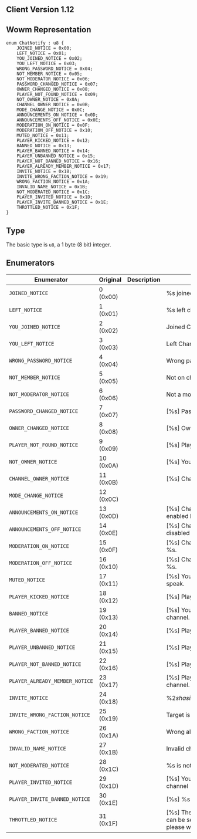## Client Version 1.12

## Wowm Representation
```rust,ignore
enum ChatNotify : u8 {
    JOINED_NOTICE = 0x00;    
    LEFT_NOTICE = 0x01;    
    YOU_JOINED_NOTICE = 0x02;    
    YOU_LEFT_NOTICE = 0x03;    
    WRONG_PASSWORD_NOTICE = 0x04;    
    NOT_MEMBER_NOTICE = 0x05;    
    NOT_MODERATOR_NOTICE = 0x06;    
    PASSWORD_CHANGED_NOTICE = 0x07;    
    OWNER_CHANGED_NOTICE = 0x08;    
    PLAYER_NOT_FOUND_NOTICE = 0x09;    
    NOT_OWNER_NOTICE = 0x0A;    
    CHANNEL_OWNER_NOTICE = 0x0B;    
    MODE_CHANGE_NOTICE = 0x0C;    
    ANNOUNCEMENTS_ON_NOTICE = 0x0D;    
    ANNOUNCEMENTS_OFF_NOTICE = 0x0E;    
    MODERATION_ON_NOTICE = 0x0F;    
    MODERATION_OFF_NOTICE = 0x10;    
    MUTED_NOTICE = 0x11;    
    PLAYER_KICKED_NOTICE = 0x12;    
    BANNED_NOTICE = 0x13;    
    PLAYER_BANNED_NOTICE = 0x14;    
    PLAYER_UNBANNED_NOTICE = 0x15;    
    PLAYER_NOT_BANNED_NOTICE = 0x16;    
    PLAYER_ALREADY_MEMBER_NOTICE = 0x17;    
    INVITE_NOTICE = 0x18;    
    INVITE_WRONG_FACTION_NOTICE = 0x19;    
    WRONG_FACTION_NOTICE = 0x1A;    
    INVALID_NAME_NOTICE = 0x1B;    
    NOT_MODERATED_NOTICE = 0x1C;    
    PLAYER_INVITED_NOTICE = 0x1D;    
    PLAYER_INVITE_BANNED_NOTICE = 0x1E;    
    THROTTLED_NOTICE = 0x1F;    
}

```
## Type
The basic type is `u8`, a 1 byte (8 bit) integer.
## Enumerators
| Enumerator | Original  | Description | Comment |
| --------- | -------- | ----------- | ------- |
| `JOINED_NOTICE` | 0 (0x00) |  | %s joined channel. |
| `LEFT_NOTICE` | 1 (0x01) |  | %s left channel. |
| `YOU_JOINED_NOTICE` | 2 (0x02) |  | Joined Channel: [%s] -- You joined |
| `YOU_LEFT_NOTICE` | 3 (0x03) |  | Left Channel: [%s] -- You left |
| `WRONG_PASSWORD_NOTICE` | 4 (0x04) |  | Wrong password for %s. |
| `NOT_MEMBER_NOTICE` | 5 (0x05) |  | Not on channel %s. |
| `NOT_MODERATOR_NOTICE` | 6 (0x06) |  | Not a moderator of %s. |
| `PASSWORD_CHANGED_NOTICE` | 7 (0x07) |  | [%s] Password changed by %s. |
| `OWNER_CHANGED_NOTICE` | 8 (0x08) |  | [%s] Owner changed to %s. |
| `PLAYER_NOT_FOUND_NOTICE` | 9 (0x09) |  | [%s] Player %s was not found. |
| `NOT_OWNER_NOTICE` | 10 (0x0A) |  | [%s] You are not the channel owner. |
| `CHANNEL_OWNER_NOTICE` | 11 (0x0B) |  | [%s] Channel owner is %s. |
| `MODE_CHANGE_NOTICE` | 12 (0x0C) |  |  |
| `ANNOUNCEMENTS_ON_NOTICE` | 13 (0x0D) |  | [%s] Channel announcements enabled by %s. |
| `ANNOUNCEMENTS_OFF_NOTICE` | 14 (0x0E) |  | [%s] Channel announcements disabled by %s. |
| `MODERATION_ON_NOTICE` | 15 (0x0F) |  | [%s] Channel moderation enabled by %s. |
| `MODERATION_OFF_NOTICE` | 16 (0x10) |  | [%s] Channel moderation disabled by %s. |
| `MUTED_NOTICE` | 17 (0x11) |  | [%s] You do not have permission to speak. |
| `PLAYER_KICKED_NOTICE` | 18 (0x12) |  | [%s] Player %s kicked by %s. |
| `BANNED_NOTICE` | 19 (0x13) |  | [%s] You are banned from that channel. |
| `PLAYER_BANNED_NOTICE` | 20 (0x14) |  | [%s] Player %s banned by %s. |
| `PLAYER_UNBANNED_NOTICE` | 21 (0x15) |  | [%s] Player %s unbanned by %s. |
| `PLAYER_NOT_BANNED_NOTICE` | 22 (0x16) |  | [%s] Player %s is not banned. |
| `PLAYER_ALREADY_MEMBER_NOTICE` | 23 (0x17) |  | [%s] Player %s is already on the channel. |
| `INVITE_NOTICE` | 24 (0x18) |  | %2$s has invited you to join the channel '%1$s'. |
| `INVITE_WRONG_FACTION_NOTICE` | 25 (0x19) |  | Target is in the wrong alliance for %s. |
| `WRONG_FACTION_NOTICE` | 26 (0x1A) |  | Wrong alliance for %s. |
| `INVALID_NAME_NOTICE` | 27 (0x1B) |  | Invalid channel name |
| `NOT_MODERATED_NOTICE` | 28 (0x1C) |  | %s is not moderated |
| `PLAYER_INVITED_NOTICE` | 29 (0x1D) |  | [%s] You invited %s to join the channel |
| `PLAYER_INVITE_BANNED_NOTICE` | 30 (0x1E) |  | [%s] %s has been banned. |
| `THROTTLED_NOTICE` | 31 (0x1F) |  | [%s] The number of messages that can be sent to this channel is limited, please wait to send another message. |

